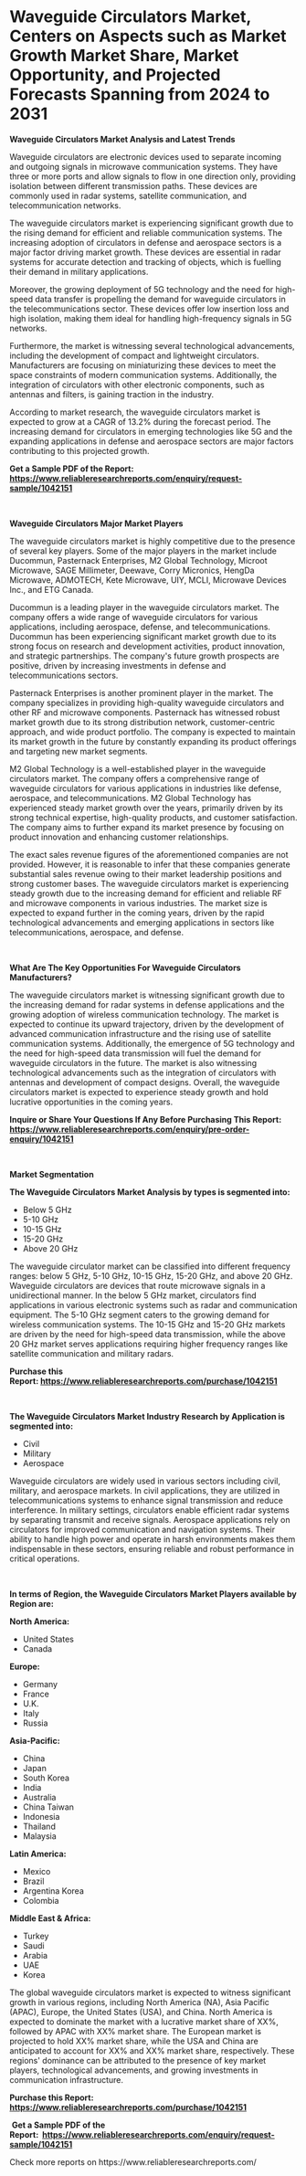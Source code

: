 <p><h1>Waveguide Circulators Market, Centers on Aspects such as Market Growth Market Share, Market Opportunity, and Projected Forecasts Spanning from 2024 to 2031</h1></p><p><strong>Waveguide Circulators Market Analysis and Latest Trends</strong></p>
<p><p>Waveguide circulators are electronic devices used to separate incoming and outgoing signals in microwave communication systems. They have three or more ports and allow signals to flow in one direction only, providing isolation between different transmission paths. These devices are commonly used in radar systems, satellite communication, and telecommunication networks.</p><p>The waveguide circulators market is experiencing significant growth due to the rising demand for efficient and reliable communication systems. The increasing adoption of circulators in defense and aerospace sectors is a major factor driving market growth. These devices are essential in radar systems for accurate detection and tracking of objects, which is fuelling their demand in military applications.</p><p>Moreover, the growing deployment of 5G technology and the need for high-speed data transfer is propelling the demand for waveguide circulators in the telecommunications sector. These devices offer low insertion loss and high isolation, making them ideal for handling high-frequency signals in 5G networks.</p><p>Furthermore, the market is witnessing several technological advancements, including the development of compact and lightweight circulators. Manufacturers are focusing on miniaturizing these devices to meet the space constraints of modern communication systems. Additionally, the integration of circulators with other electronic components, such as antennas and filters, is gaining traction in the industry.</p><p>According to market research, the waveguide circulators market is expected to grow at a CAGR of 13.2% during the forecast period. The increasing demand for circulators in emerging technologies like 5G and the expanding applications in defense and aerospace sectors are major factors contributing to this projected growth.</p></p>
<p><strong>Get a Sample PDF of the Report:&nbsp; <a href="https://www.reliableresearchreports.com/enquiry/request-sample/1042151">https://www.reliableresearchreports.com/enquiry/request-sample/1042151</a></strong></p>
<p>&nbsp;</p>
<p><strong>Waveguide Circulators Major Market Players</strong></p>
<p><p>The waveguide circulators market is highly competitive due to the presence of several key players. Some of the major players in the market include Ducommun, Pasternack Enterprises, M2 Global Technology, Microot Microwave, SAGE Millimeter, Deewave, Corry Micronics, HengDa Microwave, ADMOTECH, Kete Microwave, UIY, MCLI, Microwave Devices Inc., and ETG Canada.</p><p>Ducommun is a leading player in the waveguide circulators market. The company offers a wide range of waveguide circulators for various applications, including aerospace, defense, and telecommunications. Ducommun has been experiencing significant market growth due to its strong focus on research and development activities, product innovation, and strategic partnerships. The company's future growth prospects are positive, driven by increasing investments in defense and telecommunications sectors.</p><p>Pasternack Enterprises is another prominent player in the market. The company specializes in providing high-quality waveguide circulators and other RF and microwave components. Pasternack has witnessed robust market growth due to its strong distribution network, customer-centric approach, and wide product portfolio. The company is expected to maintain its market growth in the future by constantly expanding its product offerings and targeting new market segments.</p><p>M2 Global Technology is a well-established player in the waveguide circulators market. The company offers a comprehensive range of waveguide circulators for various applications in industries like defense, aerospace, and telecommunications. M2 Global Technology has experienced steady market growth over the years, primarily driven by its strong technical expertise, high-quality products, and customer satisfaction. The company aims to further expand its market presence by focusing on product innovation and enhancing customer relationships.</p><p>The exact sales revenue figures of the aforementioned companies are not provided. However, it is reasonable to infer that these companies generate substantial sales revenue owing to their market leadership positions and strong customer bases. The waveguide circulators market is experiencing steady growth due to the increasing demand for efficient and reliable RF and microwave components in various industries. The market size is expected to expand further in the coming years, driven by the rapid technological advancements and emerging applications in sectors like telecommunications, aerospace, and defense.</p></p>
<p>&nbsp;</p>
<p><strong>What Are The Key Opportunities For Waveguide Circulators Manufacturers?</strong></p>
<p><p>The waveguide circulators market is witnessing significant growth due to the increasing demand for radar systems in defense applications and the growing adoption of wireless communication technology. The market is expected to continue its upward trajectory, driven by the development of advanced communication infrastructure and the rising use of satellite communication systems. Additionally, the emergence of 5G technology and the need for high-speed data transmission will fuel the demand for waveguide circulators in the future. The market is also witnessing technological advancements such as the integration of circulators with antennas and development of compact designs. Overall, the waveguide circulators market is expected to experience steady growth and hold lucrative opportunities in the coming years.</p></p>
<p><strong>Inquire or Share Your Questions If Any Before Purchasing This Report: <a href="https://www.reliableresearchreports.com/enquiry/pre-order-enquiry/1042151">https://www.reliableresearchreports.com/enquiry/pre-order-enquiry/1042151</a></strong></p>
<p>&nbsp;</p>
<p><strong>Market Segmentation</strong></p>
<p><strong>The Waveguide Circulators Market Analysis by types is segmented into:</strong></p>
<p><ul><li>Below 5 GHz</li><li>5-10 GHz</li><li>10-15 GHz</li><li>15-20 GHz</li><li>Above 20 GHz</li></ul></p>
<p><p>The waveguide circulator market can be classified into different frequency ranges: below 5 GHz, 5-10 GHz, 10-15 GHz, 15-20 GHz, and above 20 GHz. Waveguide circulators are devices that route microwave signals in a unidirectional manner. In the below 5 GHz market, circulators find applications in various electronic systems such as radar and communication equipment. The 5-10 GHz segment caters to the growing demand for wireless communication systems. The 10-15 GHz and 15-20 GHz markets are driven by the need for high-speed data transmission, while the above 20 GHz market serves applications requiring higher frequency ranges like satellite communication and military radars.</p></p>
<p><strong>Purchase this Report:&nbsp;<a href="https://www.reliableresearchreports.com/purchase/1042151">https://www.reliableresearchreports.com/purchase/1042151</a></strong></p>
<p>&nbsp;</p>
<p><strong>The Waveguide Circulators Market Industry Research by Application is segmented into:</strong></p>
<p><ul><li>Civil</li><li>Military</li><li>Aerospace</li></ul></p>
<p><p>Waveguide circulators are widely used in various sectors including civil, military, and aerospace markets. In civil applications, they are utilized in telecommunications systems to enhance signal transmission and reduce interference. In military settings, circulators enable efficient radar systems by separating transmit and receive signals. Aerospace applications rely on circulators for improved communication and navigation systems. Their ability to handle high power and operate in harsh environments makes them indispensable in these sectors, ensuring reliable and robust performance in critical operations.</p></p>
<p>&nbsp;</p>
<p><strong>In terms of Region, the Waveguide Circulators Market Players available by Region are:</strong></p>
<p>
    <p> <strong> North America: </strong>
        <ul>
            <li>United States</li>
            <li>Canada</li>
        </ul>
        </p> 
    <p> <strong> Europe: </strong>
        <ul>
            <li>Germany</li>
            <li>France</li>
            <li>U.K.</li>
            <li>Italy</li>
            <li>Russia</li>
        </ul>
        </p> 
    <p> <strong> Asia-Pacific: </strong>
        <ul>
            <li>China</li>
            <li>Japan</li>
            <li>South Korea</li>
            <li>India</li>
            <li>Australia</li>
            <li>China Taiwan</li>
            <li>Indonesia</li>
            <li>Thailand</li>
            <li>Malaysia</li>
        </ul>
        </p> 
    <p> <strong> Latin America: </strong>
        <ul>
            <li>Mexico</li>
            <li>Brazil</li>
            <li>Argentina Korea</li>
            <li>Colombia</li>
        </ul>
        </p> 
    <p> <strong> Middle East & Africa: </strong>
        <ul>
            <li>Turkey</li>
            <li>Saudi</li>
            <li>Arabia</li>
            <li>UAE</li>
            <li>Korea</li>
        </ul>
    </p>
    </p>
<p><p>The global waveguide circulators market is expected to witness significant growth in various regions, including North America (NA), Asia Pacific (APAC), Europe, the United States (USA), and China. North America is expected to dominate the market with a lucrative market share of XX%, followed by APAC with XX% market share. The European market is projected to hold XX% market share, while the USA and China are anticipated to account for XX% and XX% market share, respectively. These regions' dominance can be attributed to the presence of key market players, technological advancements, and growing investments in communication infrastructure.</p></p>
<p><strong>Purchase this Report: <a href="https://www.reliableresearchreports.com/purchase/1042151">https://www.reliableresearchreports.com/purchase/1042151</a></strong></p>
<p>&nbsp;<strong>Get a Sample PDF of the Report:&nbsp;&nbsp;<a href="https://www.reliableresearchreports.com/enquiry/request-sample/1042151">https://www.reliableresearchreports.com/enquiry/request-sample/1042151</a></strong></p>
<p><strong></strong></p>
<p>Check more reports on https://www.reliableresearchreports.com/</p>